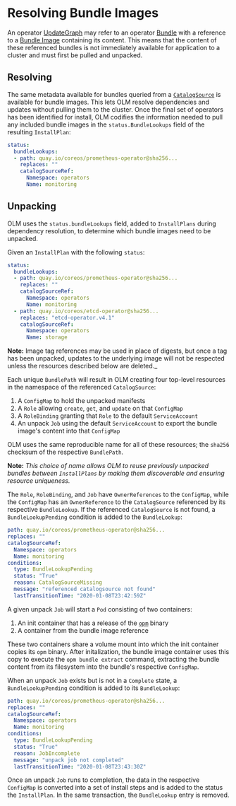 # Resolving Bundle Images

An operator [UpdateGraph](https://operator-framework.github.io/olm-book/docs/glossary.html#upgrade-graph) may refer to an operator [Bundle](https://operator-framework.github.io/olm-book/docs/glossary.html#bundle) with a reference to a [Bundle Image](https://operator-framework.github.io/olm-book/docs/glossary.html#bundle-image) containing its content. This means that the content of these referenced bundles is not immediately available for application to a cluster and must first be pulled and unpacked.

## Resolving

The same metadata available for bundles queried from a [`CatalogSource`](https://operator-framework.github.io/olm-book/docs/glossary.html#catalogsources) is available for bundle images. This lets OLM resolve dependencies and updates without pulling them to the cluster. Once the final set of operators has been identified for install, OLM codifies the information needed to pull any included bundle images in the `status.BundleLookups` field of the resulting `InstallPlan`:

```yaml
status:
  bundleLookups:
  - path: quay.io/coreos/prometheus-operator@sha256...
    replaces: ""
    catalogSourceRef:
      Namespace: operators
      Name: monitoring
```

## Unpacking

OLM uses the `status.bundleLookups` field, added to `InstallPlans` during dependency resolution, to determine which bundle images need to be unpacked.

Given an `InstallPlan` with the following `status`:

```yaml
status:
  bundleLookups:
  - path: quay.io/coreos/prometheus-operator@sha256...
    replaces: ""
    catalogSourceRef:
      Namespace: operators
      Name: monitoring
  - path: quay.io/coreos/etcd-operator@sha256...
    replaces: "etcd-operator.v4.1"
    catalogSourceRef:
      Namespace: operators
      Name: storage
```

__Note:__ Image tag references may be used in place of digests, but once a tag has been unpacked, updates to the underlying image will not be respected unless the resources described below are deleted._

Each unique `BundlePath` will result in OLM creating four top-level resources in the namespace of the referenced `CatalogSource`:

1. A `ConfigMap` to hold the unpacked manifests
2. A `Role` allowing `create`, `get`, and `update` on that `ConfigMap`
3. A `RoleBinding` granting that `Role` to the default `ServiceAccount`
4. An unpack `Job` using the default `ServiceAccount` to export the bundle image's content into that `ConfigMap`

OLM uses the same reproducible name for all of these resources; the `sha256` checksum of the respective `BundlePath`.

__Note:__ _This choice of name allows OLM to reuse previously unpacked bundles between `InstallPlans` by making them discoverable and ensuring resource uniqueness._

The `Role`, `RoleBinding`, and `Job` have `OwnerReferences` to the `ConfigMap`, while the `ConfigMap` has an `OwnerReference` to the `CatalogSource` referenced by its respective `BundleLookup`. If the referenced `CatalogSource` is not found, a `BundleLookupPending` condition is added to the `BundleLookup`:

```yaml
path: quay.io/coreos/prometheus-operator@sha256...
replaces: ""
catalogSourceRef:
  Namespace: operators
  Name: monitoring
conditions:
  type: BundleLookupPending
  status: "True"
  reason: CatalogSourceMissing
  message: "referenced catalogsource not found"
  lastTransitionTime: "2020-01-08T23:42:59Z"
```

A given unpack `Job` will start a `Pod` consisting of two containers:

1. An init container that has a release of the [`opm`](https://github.com/operator-framework/operator-registry/tree/master/cmd/opm) binary
2. A container from the bundle image reference

These two containers share a volume mount into which the init container copies its `opm` binary. After initalization, the bundle image container uses this copy to execute the `opm bundle extract` command, extracting the bundle content from its filesystem into the bundle's respective `ConfigMap`.

When an unpack `Job` exists but is not in a `Complete` state, a `BundleLookupPending` condition is added to its `BundleLookup`:

```yaml
path: quay.io/coreos/prometheus-operator@sha256...
replaces: ""
catalogSourceRef:
  Namespace: operators
  Name: monitoring
conditions:
  type: BundleLookupPending
  status: "True"
  reason: JobIncomplete
  message: "unpack job not completed"
  lastTransitionTime: "2020-01-08T23:43:30Z"
```

Once an unpack `Job` runs to completion, the data in the respective `ConfigMap` is converted into a set of install steps and is added to the status the `InstallPlan`. In the same transaction, the `BundleLookup` entry is removed.
